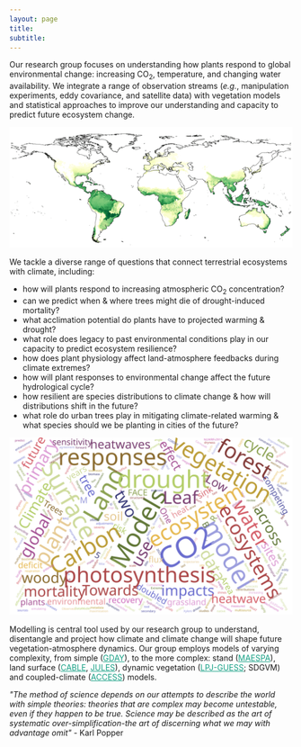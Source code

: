 ```yaml
---
layout: page
title:
subtitle:
---
```


Our research group focuses on understanding how plants respond to global environmental change: increasing CO<sub>2</sub>, temperature, and changing water availability. We integrate a range of observation streams (*e.g.*, manipulation experiments, eddy covariance, and satellite data) with vegetation models and statistical approaches to improve our understanding and capacity to predict future ecosystem change.

<div class="floated_img">
<!-- <center><img src="assets/img/aus_ndvi.gif" alt="Aus NDVI" ></center> -->
<center><img src="assets/img/cable_gpp_animation.gif" alt="CABLE GPP" ></center>
</div>

We tackle a diverse range of questions that connect terrestrial ecosystems with climate, including:

- how will plants respond to increasing atmospheric CO<sub>2</sub> concentration?
- can we predict when & where trees might die of drought-induced mortality?
- what acclimation potential do plants have to projected warming & drought?
- what role does legacy to past environmental conditions play in our capacity to predict ecosystem resilience?
- how does plant physiology affect land-atmosphere feedbacks during climate extremes?
- how will plant responses to environmental change affect the future hydrological cycle?
- how resilient are species distributions to climate change & how will distributions shift in the future?
- what role do urban trees play in mitigating climate-related warming & what species should we be planting in cities of the future?

<div class="floated_img">
<img src="assets/img/wordcloud.svg" alt="Some image" >
</div>

<p> Modelling is central tool used by our research group to understand, disentangle and project how climate and climate change will shape future vegetation-atmosphere dynamics. Our group employs models of varying complexity, from simple (<a href="https://github.com/mdekauwe/GDAY" style="color:#16a085">GDAY</a>), to the more complex: stand (<a href="http://maespa.github.io/" style="color:#16a085;">MAESPA</a>), land surface (<a href="https://trac.nci.org.au/trac/cable/wiki" style="color:#16a085;">CABLE</a>, <a href="https://jules.jchmr.org/" style="color:#16a085;">JULES</a>), dynamic vegetation (<a href="http://iis4.nateko.lu.se/lpj-guess/" style="color:#16a085;">LPJ-GUESS</a>; SDGVM) and coupled-climate (<a href="https://www.csiro.au/en/Research/OandA/Areas/Assessing-our-climate/CAWCR/ACCESS" style="color:#16a085;">ACCESS</a>) models. </p>

<p><i> "The method of science depends on our attempts to describe the world with simple theories: theories that are complex may become untestable, even if they happen to be true. Science may be described as the art of systematic over-simplification-the art of discerning what we may with advantage omit" </i> - Karl Popper </p>




<!-- Global site tag (gtag.js) - Google Analytics -->
<script async src="https://www.googletagmanager.com/gtag/js?id=UA-45662310-1"></script>
<script>
  window.dataLayer = window.dataLayer || [];
  function gtag(){dataLayer.push(arguments);}
  gtag('js', new Date());

  gtag('config', 'UA-45662310-1');
</script>
